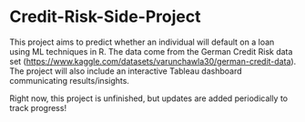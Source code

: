 # Credit-Risk-Side-Project
This project aims to predict whether an individual will default on a loan using ML techniques in R. The data come from the German Credit Risk data set (https://www.kaggle.com/datasets/varunchawla30/german-credit-data). The project will also include an interactive Tableau dashboard communicating results/insights.

Right now, this project is unfinished, but updates are added periodically to track progress!
